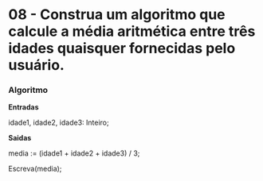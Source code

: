 # 08 - Construa um algoritmo que calcule a média aritmética entre três idades quaisquer fornecidas pelo usuário.

### Algoritmo

**Entradas**

  idade1, idade2, idade3: Inteiro;

**Saidas**

  media := (idade1 + idade2 + idade3) / 3;

  Escreva(media);
